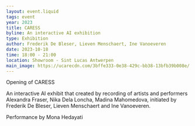 ```yaml
---
layout: event.liquid
tags: event
year: 2023
title: CARESS
byline: An interactive AI exhibition
type: Exhibition
author: Frederik De Bleser, Lieven Menschaert, Ine Vanoeveren
date: 2023-10-18
time: 18:00 - 21:00
location: Showroom - Sint Lucas Antwerpen
main_image: https://ucarecdn.com/3bffe333-0e38-429c-bb38-13bfb39b008e/
---
```

Opening of CARESS 

An interactive AI exhibit that created by recording of artists and performers Alexandra Fraser, Nika Dela Loncha, Madina Mahomedova, initiated by Frederik De Bleser, Lieven Menschaert and Ine Vanoeveren.

Performance by Mona Hedayati